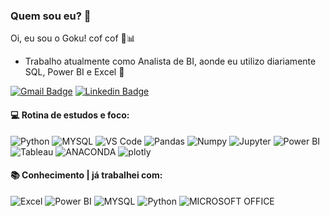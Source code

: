 
    
   <h3>Quem sou eu? 👋</h3>
   
Oi, eu sou o Goku! cof cof 🎲📊

- Trabalho atualmente como Analista de BI, aonde eu utilizo diariamente SQL, Power BI e Excel 🚀


[![Gmail Badge](https://img.shields.io/badge/Gmail-D14836?style=for-the-badge&logo=gmail&logoColor=white&link=davipolonini.ti@gmail.com)](davipolonini.ti@gmail.com)
[![Linkedin Badge](https://img.shields.io/badge/LinkedIn-0077B5?style=for-the-badge&logo=linkedin&logoColor=whit=https://www.linkedin.com/in/davi-polonini/)](https://www.linkedin.com/in/davi-polonini/) 


 #### 💻 Rotina de estudos e foco:
 
 ![Python](https://img.shields.io/badge/Python-3776AB?style=for-the-badge&logo=python&logoColor=white)
 ![MYSQL](https://img.shields.io/badge/MySQL-00000F?style=for-the-badge&logo=mysql&logoColor=white)
 ![VS Code](https://img.shields.io/badge/VSCode-0078D4?style=for-the-badge&logo=visual%20studio%20code&logoColor=white)
 ![Pandas](https://img.shields.io/badge/Pandas-2C2D72?style=for-the-badge&logo=pandas&logoColor=white)
 ![Numpy](https://img.shields.io/badge/Numpy-777BB4?style=for-the-badge&logo=numpy&logoColor=white)
 ![Jupyter](https://img.shields.io/badge/Jupyter-F37626.svg?&style=for-the-badge&logo=Jupyter&logoColor=white)
 ![Power BI](https://img.shields.io/badge/PowerBI-F2C811?style=for-the-badge&logo=Power%20BI&logoColor=white)
 ![Tableau](https://img.shields.io/badge/Tableau-E97627?style=for-the-badge&logo=Tableau&logoColor=white)
 ![ANACONDA](https://img.shields.io/badge/conda-342B029.svg?&style=for-the-badge&logo=anaconda&logoColor=white)
 ![plotly](	https://img.shields.io/badge/Plotly-239120?style=for-the-badge&logo=plotly&logoColor=white)

#### 📚 Conhecimento | já trabalhei com:

![Excel](https://img.shields.io/badge/Microsoft_Excel-217346?style=for-the-badge&logo=microsoft-excel&logoColor=white)
![Power BI](https://img.shields.io/badge/PowerBI-F2C811?style=for-the-badge&logo=Power%20BI&logoColor=white)
![MYSQL](https://img.shields.io/badge/MySQL-00000F?style=for-the-badge&logo=mysql&logoColor=white)
![Python](https://img.shields.io/badge/Python-3776AB?style=for-the-badge&logo=python&logoColor=white)
![MICROSOFT OFFICE](https://img.shields.io/badge/Microsoft_Office-D83B01?style=for-the-badge&logo=microsoft-office&logoColor=white)
